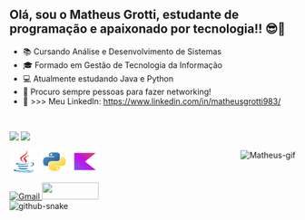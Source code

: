 ## Olá, sou o Matheus Grotti, estudante de programação e apaixonado por tecnologia!! 😎🚀

- 📚 Cursando Análise e Desenvolvimento de Sistemas
- 🎓 Formado em Gestão de Tecnologia da Informação
- 💻 Atualmente estudando Java e Python
- 🤝 Procuro sempre pessoas para fazer networking!
- 🔗 >>> Meu LinkedIn: https://www.linkedin.com/in/matheusgrotti983/
<br>


<p align="left">
  <img height="180em" src="https://github-readme-stats.vercel.app/api?username=mathgrotti&show_icons=true&theme=github_dark"/>
  <img height="180em" src="https://github-readme-stats.vercel.app/api/top-langs/?username=mathgrotti&layout=compact&theme=github_dark"/>
</p>

<p align="left">
  <img alt="Matheus-Java" height="40" width="50" src="https://raw.githubusercontent.com/devicons/devicon/master/icons/java/java-original.svg">
  <img alt="Matheus-Python" height="40" width="50" src="https://raw.githubusercontent.com/devicons/devicon/master/icons/python/python-original.svg">
  <img alt="Matheus-Kotlin" height="40" width="50" src="https://raw.githubusercontent.com/devicons/devicon/master/icons/kotlin/kotlin-original.svg">
  <img align="right" alt="Matheus-gif" src="https://media.discordapp.net/attachments/782794257085366274/1340049925135798354/sdijfs.gif?ex=67b0f23f&is=67afa0bf&hm=ce5f06a3e8c12d571b91107cc78ce0381d620a10becd93304b5c2011493305ee&=&width=179&height=179">
</p>


<div>
  <a href="mailto:matheusgrottipereira@gmail.com" target="_blank">
    <img height="30" width="100" src="https://img.shields.io/badge/Gmail-D14836?style=for-the-badge&logo=gmail&logoColor=white" alt="Gmail">
  </a>

  <a href="https://www.linkedin.com/in/matheusgrotti983/" target="_blank">
    <img height="30" width="100" src="https://img.shields.io/badge/LinkedIn-0077B5?style=for-the-badge&logo=linkedin&logoColor=white">
  </a>
</div>



<picture>
  <source media="(prefers-color-scheme: dark)" srcset="https://raw.githubusercontent.com/mathgrotti/mathgrotti/output/github-contribution-grid-snake-dark.svg"/>
  <source media="(prefers-color-scheme: light)" srcset="[github-snake.svg](https://raw.githubusercontent.com/mathgrotti/mathgrotti/output/github-contribution-grid-snake.svg)" />
  <img alt="github-snake" src="[github-snake.svg](https://raw.githubusercontent.com/mathgrotti/mathgrotti/output/github-contribution-grid-snake.svg)" />
</picture>
